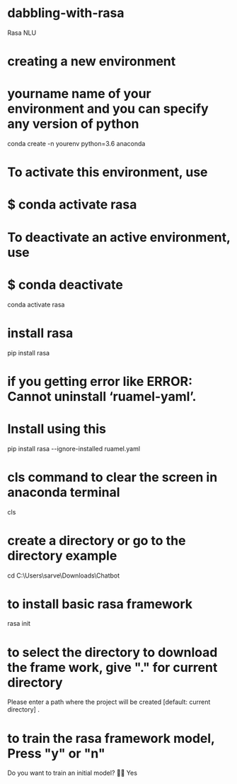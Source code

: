 # dabbling-with-rasa
Rasa NLU
# creating a new environment
# yourname name of your environment and you can specify any version of python
conda create -n yourenv python=3.6 anaconda

# To activate this environment, use
#
#     $ conda activate rasa
#
# To deactivate an active environment, use
#
#     $ conda deactivate
conda activate rasa

# install rasa
pip install rasa
# if you getting error like ERROR: Cannot uninstall ‘ruamel-yaml’.
# Install using this 
pip install rasa --ignore-installed ruamel.yaml

# cls command to clear the screen in anaconda terminal
cls

# create a directory or go to the directory example
cd C:\Users\sarve\Downloads\Chatbot

# to install basic rasa framework
rasa init

# to select the directory to download the frame work, give "." for current directory
Please enter a path where the project will be created [default: current directory] .

# to train the rasa framework model, Press "y" or "n"
Do you want to train an initial model? 💪🏽  Yes
